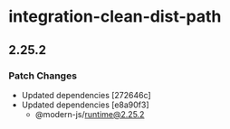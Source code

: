 # integration-clean-dist-path

## 2.25.2

### Patch Changes

- Updated dependencies [272646c]
- Updated dependencies [e8a90f3]
  - @modern-js/runtime@2.25.2
